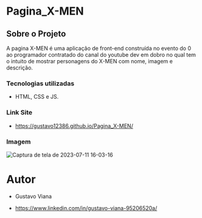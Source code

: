 # Pagina_X-MEN

## Sobre o Projeto
A pagina X-MEN é uma aplicação de front-end construída no evento do 0 ao programador contratado do canal do youtube dev em dobro no qual
tem o intuito de mostrar personagens do X-MEN com nome, imagem e descrição.

### Tecnologias utilizadas
- HTML, CSS e JS.

### Link Site
- https://gustavo12386.github.io/Pagina_X-MEN/

### Imagem
![Captura de tela de 2023-07-11 16-03-16](https://github.com/Gustavo12386/Pagina_X-MEN/assets/81700849/b7a6d51b-709c-4679-a0f5-67f77b2e1e32)

# Autor

- Gustavo Viana 

- https://www.linkedin.com/in/gustavo-viana-95206520a/


